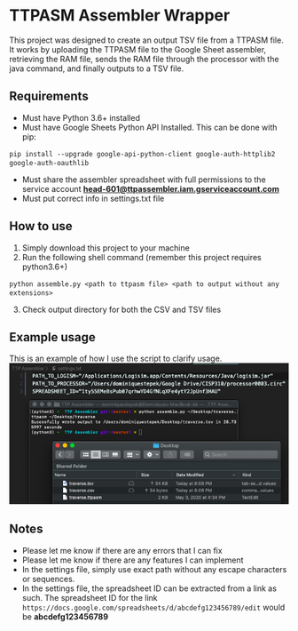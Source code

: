 # TTPASM Assembler Wrapper

This project was designed to create an output TSV file from a TTPASM file. It works by uploading the TTPASM file to the Google Sheet assembler, retrieving the RAM file, sends the RAM file through the processor with the java command, and finally outputs to a TSV file.

## Requirements
* Must have Python 3.6+ installed
* Must have Google Sheets Python API Installed. This can be done with pip:
```
pip install --upgrade google-api-python-client google-auth-httplib2 google-auth-oauthlib
```
* Must share the assembler spreadsheet with full permissions to the service account
**head-601@ttpassembler.iam.gserviceaccount.com**
* Must put correct info in settings.txt file

## How to use
1. Simply download this project to your machine
2. Run the following shell command (remember this project requires python3.6+)
```
python assemble.py <path to ttpasm file> <path to output without any extensions>
```
3. Check output directory for both the CSV and TSV files

## Example usage
This is an example of how I use the script to clarify usage.
![example](https://github.com/domstepek/TTPASM-CL-Assembler/blob/master/example.png?raw=true)

## Notes
- Please let me know if there are any errors that I can fix
- Please let me know if there are any features I can implement
- In the settings file, simply use exact path without any escape characters or sequences.
- In the settings file, the spreadsheet ID can be extracted from a link as such. The spreadsheet ID for the link `https://docs.google.com/spreadsheets/d/abcdefg123456789/edit` would be **abcdefg123456789**
